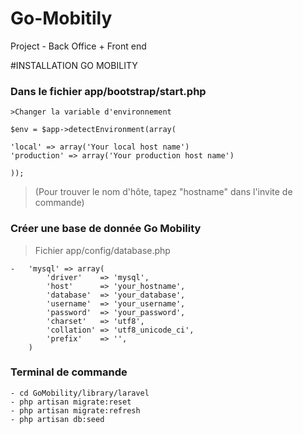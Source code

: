 Go-Mobitily
===========

Project - Back Office + Front end

#INSTALLATION GO MOBILITY

### Dans le fichier app/bootstrap/start.php 

 	>Changer la variable d'environnement

 	$env = $app->detectEnvironment(array(

	'local' => array('Your local host name')
	'production' => array('Your production host name')
	
	));

 >(Pour trouver le nom d'hôte, tapez "hostname" dans l'invite de commande)


### Créer une base de donnée Go Mobility

  >Fichier app/config/database.php

 	-	'mysql' => array(
			'driver'    => 'mysql',
			'host'      => 'your_hostname',
			'database'  => 'your_database',
			'username'  => 'your_username',
			'password'  => 'your_password',
			'charset'   => 'utf8',
			'collation' => 'utf8_unicode_ci',
			'prefix'    => '',
		)

### Terminal de commande

	- cd GoMobility/library/laravel
	- php artisan migrate:reset
	- php artisan migrate:refresh
	- php artisan db:seed

